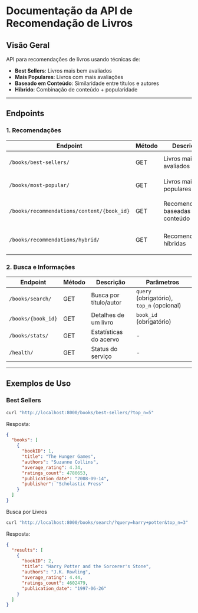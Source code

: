 # Documentação da API de Recomendação de Livros

## Visão Geral
API para recomendações de livros usando técnicas de:
- **Best Sellers**: Livros mais bem avaliados
- **Mais Populares**: Livros com mais avaliações
- **Baseado em Conteúdo**: Similaridade entre títulos e autores
- **Híbrido**: Combinação de conteúdo + popularidade

---

## Endpoints

### 1. Recomendações
| Endpoint | Método | Descrição | Parâmetros |
|----------|--------|-----------|------------|
| `/books/best-sellers/` | GET | Livros mais bem avaliados | `top_n` (opcional, padrão=10) |
| `/books/most-popular/` | GET | Livros mais populares | `top_n` (opcional, padrão=10) |
| `/books/recommendations/content/{book_id}` | GET | Recomendações baseadas em conteúdo | `book_id` (obrigatório), `top_n` (opcional) |
| `/books/recommendations/hybrid/` | GET | Recomendações híbridas | `book_id` (opcional), `top_n` (opcional) |

### 2. Busca e Informações
| Endpoint | Método | Descrição | Parâmetros |
|----------|--------|-----------|------------|
| `/books/search/` | GET | Busca por título/autor | `query` (obrigatório), `top_n` (opcional) |
| `/books/{book_id}` | GET | Detalhes de um livro | `book_id` (obrigatório) |
| `/books/stats/` | GET | Estatísticas do acervo | - |
| `/health/` | GET | Status do serviço | - |

---

## Exemplos de Uso

### Best Sellers
```bash
curl "http://localhost:8000/books/best-sellers/?top_n=5"
```

Resposta:

```json
{
  "books": [
    {
      "bookID": 1,
      "title": "The Hunger Games",
      "authors": "Suzanne Collins",
      "average_rating": 4.34,
      "ratings_count": 4780653,
      "publication_date": "2008-09-14",
      "publisher": "Scholastic Press"
    }
  ]
}
```
Busca por Livros

```bash
curl "http://localhost:8000/books/search/?query=harry+potter&top_n=3"
```

Resposta:

```json
{
  "results": [
    {
      "bookID": 2,
      "title": "Harry Potter and the Sorcerer's Stone",
      "authors": "J.K. Rowling",
      "average_rating": 4.44,
      "ratings_count": 4602479,
      "publication_date": "1997-06-26"
    }
  ]
}
```

